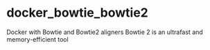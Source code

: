 # docker_bowtie_bowtie2
Docker with Bowtie and Bowtie2 aligners
Bowtie 2 is an ultrafast and memory-efficient tool
